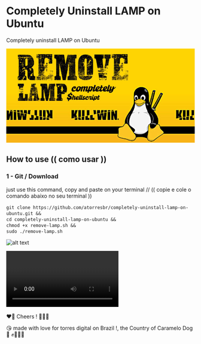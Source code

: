 # Completely Uninstall LAMP on Ubuntu
  Completely uninstall LAMP on Ubuntu

![alt text](https://github.com/atorresbr/completely-uninstall-lamp-on-ubuntu/blob/main/img/completely-uninstall-lamp-on-ubuntu.jpg)

## How to use (( como usar )) 

### 1 - Git / Download 
just use this command, copy and paste on your terminal //  (( copie e cole o comando abaixo no seu terminal ))

```
git clone https://github.com/atorresbr/completely-uninstall-lamp-on-ubuntu.git &&
cd completely-uninstall-lamp-on-ubuntu &&
chmod +x remove-lamp.sh &&
sudo ./remove-lamp.sh
```

![alt text](https://github.com/atorresbr/completely-uninstall-lamp-on-ubuntu/blob/main/img/remove.gif)

![alt text](https://github.com/atorresbr/completely-uninstall-lamp-on-ubuntu/blob/main/img/mandelao-github.mp4)



❤️‍🔥 Cheers ! 🥂🍺🍻 

😘 made with love for torres digital on Brazil !, the Country of Caramelo Dog 🦮 ✊🥰😍🤩


